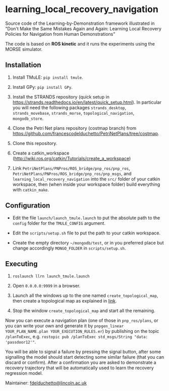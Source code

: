 # learning_local_recovery_navigation
Source code of the Learning-by-Demonstration framework illustrated in "Don't Make the Same Mistakes Again and Again: Learning Local Recovery Policies for Navigation from Human Demonstrations"

The code is based on **ROS kinetic** and it runs the experiments using the MORSE simulator.

## Installation
1. Install TMuLE: `pip install tmule`.

2. Install GPy: `pip install GPy`.

3. Install the STRANDS repository (quick setup in https://strands.readthedocs.io/en/latest/quick_setup.html). In particular you will need the following packages `strands_desktop`, `strands_movebase`, `strands_morse`, `topological_navigation`, `mongodb_store`.

4. Clone the Petri Net plans repository (costmap branch) from https://github.com/francescodelduchetto/PetriNetPlans/tree/costmap.

5. Clone this repository.

7. Create a catkin_workspace (http://wiki.ros.org/catkin/Tutorials/create_a_workspace)

6. Link `PetriNetPlans/PNPros/ROS_bridge/pnp_ros/pnp_ros`, `PetriNetPlans/PNPros/ROS_bridge/pnp_ros/pnp_msgs`, and `learning_local_recovery_navigation` into the `src/` folder of your catkin workspace, then (when inside your workspace folder) build everything with `catkin_make`.

## Configuration
- Edit the file `launch/launch_tmule.launch` to put the absolute path to the `config` folder for the `TMULE_CONFIG` argument.

- Edit the `scripts/setup.sh` file to put the path to your catkin workspace.

- Create the empty directory `~/mongodb/test`, or in you preferred place but change accordingly `MONGO_FOLDER` in `scripts/setup.sh`.

## Executing

1. `roslaunch llrn launch_tmule.launch`

2. Open `0.0.0.0:9999` in a browser.

3. Launch all the windows up to the one named `create_topological_map`, then create a topological map as explained in [link](link).

4. Stop the window `create_topological_map` and start all the remaining.

Now you can execute a navigation plan (one of those in `pnp_ros/plans`, or you can write your own and generate it by `pnpgen_linear YOUR_PLAN_NAME.plan YOUR_EXECUTION_RULES.er`) by publishing on the topic `/planToExec`, e.g. `rostopic pub /planToExec std_msgs/String "data: 'passdoor12'"`.

You will be able to signal a failure by pressing the signal button, after some signalling the model should start detecting some similar failure (that you can discard or confirm). After a confirmation you are asked to demonstrate a recovery trajectory that will be automatically used to learn the recovery regression model.


Maintainer: fdelduchetto@lincoln.ac.uk
